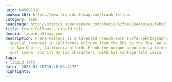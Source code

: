 ```yaml
---
uuid: 645601318
bookmarkOf: https://www.liquidsaltmag.com/frank-fellous
category: link
headImage: http://static1.squarespace.com/static/52fbe053e4b01ee2f9b9d77e/t/5ea6167b6fb8b631406be4fb/1595129904710/SanO3.jpg?format=1500w
title: Frank Fellous — Liquid Salt
domain: liquidsaltmag.com
description: Frank Fellous is a talented French-born surfer/photographer who has a
  special interest in California culture from the 50s to the 70s. An annual visit
  to San Onofre, California affords Frank the unique opportunity to document today’s
  surf scene, and its myriad characters, with his vintage film Leica
tags:
- liquid salt
date: '2023-01-26T19:48:09.417Z'
highlights: 
---
```



